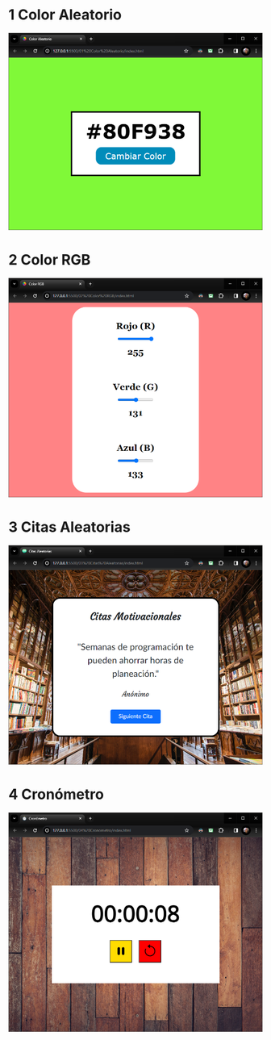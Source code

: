 # 1 Color Aleatorio
![Alt text](<01 Color Aleatorio/screenshot.png>)

# 2 Color RGB
![Alt text](<02 Color RGB/screenshot.png>)

# 3 Citas Aleatorias
![Alt text](<03 Citas Aleatorias/screenshot.png>)

# 4 Cronómetro
![Alt text](<04 Cronometro/screenshot.png>)